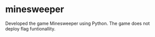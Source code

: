 # minesweeper
Developed the game Minesweeper using Python.
The game does not deploy flag funtionallity.
